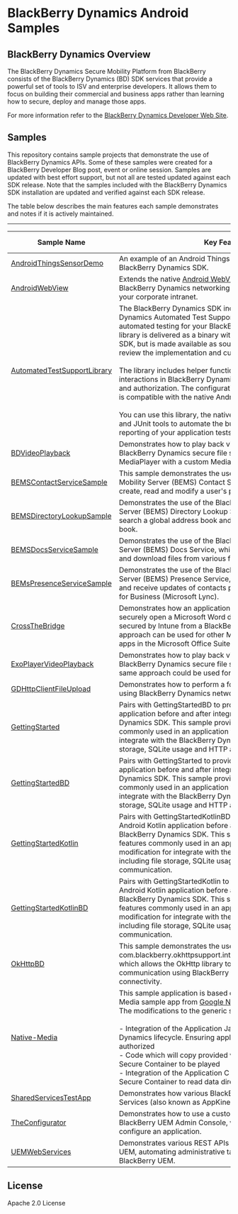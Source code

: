# BlackBerry Dynamics Android Samples

## BlackBerry Dynamics Overview



The BlackBerry Dynamics Secure Mobility Platform from BlackBerry consists of the BlackBerry Dynamics (BD) SDK services that provide a powerful set of tools to ISV and enterprise developers. It allows them to focus on building their commercial and business apps rather than learning how to secure, deploy and manage those apps.

For more information refer to the [BlackBerry Dynamics Developer Web Site](https://developers.blackberry.com/us/en/products/blackberry-dynamics/android.html).



## Samples

This repository contains sample projects that demonstrate the use of BlackBerry Dynamics APIs.  Some of these samples were created for a BlackBerry Developer Blog post, event or online session.  Samples are updated with best effort support, but not all are tested updated against each SDK release.  Note that the samples included with the BlackBerry Dynamics SDK installation are updated and verified against each SDK release.

The table below describes the main features each sample demonstrates and notes if it is actively maintained.

------



| **Sample Name**                                              | **Key Features**                                             | **Actively Maintained** |
| ------------------------------------------------------------ | ------------------------------------------------------------ | ----------------------- |
| [AndroidThingsSensorDemo](https://github.com/blackberry/BlackBerry-Dynamics-Android-Samples/tree/master/AndroidThingsSensorDemo) | An example of an Android Things application integrated with the BlackBerry Dynamics SDK. | No                      |
| [AndroidWebView](https://github.com/blackberry/BlackBerry-Dynamics-Android-Samples/tree/master/AndroidWebView) | Extends the native [Android WebView](https://developer.android.com/reference/android/webkit/WebView) and implements BlackBerry Dynamics networking APIs, allowing connectivity to your corporate intranet. | Yes                     |
| [AutomatedTestSupportLibrary](https://github.com/blackberry/BlackBerry-Dynamics-Android-Samples/tree/master/AutomatedTestSupportLibrary) | The BlackBerry Dynamics SDK includes the BlackBerry Dynamics Automated Test Support Library (ATSL) to support automated testing for your BlackBerry Dynamics apps. This library is delivered as a binary with the BlackBerry Dynamics SDK, but is made available as sources here to enable you to review the implementation and customize it.<br /><br />The library includes helper functions for testing common user interactions in BlackBerry Dynamics apps, such as activation and authorization. The configuration and structure of the library is compatible with the native Android Testing Support Library.<br /><br />You can use this library, the native library components, Gradle and JUnit tools to automate the building, execution, and reporting of your application tests. | Yes                     |
| [BDVideoPlayback](https://github.com/blackberry/BlackBerry-Dynamics-Android-Samples/tree/master/BDVideoPlayback) | Demonstrates how to play back video files that are saved in the BlackBerry Dynamics secure file system using the Android MediaPlayer with a custom MediaPlayerDataSource. | No                      |
| [BEMSContactServiceSample](https://github.com/blackberry/BlackBerry-Dynamics-Android-Samples/tree/master/BEMSContactServiceSample) | This sample demonstrates the use of the BlackBerry Enterprise Mobility Server (BEMS) Contact Service, which can be used to create, read and modify a user's personal contacts. | No                      |
| [BEMSDirectoryLookupSample](https://github.com/blackberry/BlackBerry-Dynamics-Android-Samples/tree/master/BEMSDirectoryLookupSample) | Demonstrates the use of the BlackBerry Enterprise Mobility Server (BEMS) Directory Lookup Service, which can be used to search a global address book and the user's personal address book. | No                      |
| [BEMSDocsServiceSample](https://github.com/blackberry/BlackBerry-Dynamics-Android-Samples/tree/master/BEMSDocsServiceSample) | Demonstrates the use of the BlackBerry Enterprise Mobility Server (BEMS) Docs Service, which can be used to list, upload and download files from various file repositories. | No                      |
| [BEMsPresenceServiceSample](https://github.com/blackberry/BlackBerry-Dynamics-Android-Samples/tree/master/BEMsPresenceServiceSample) | Demonstrates the use of the BlackBerry Enterprise Mobility Server (BEMS) Presence Service, which can be used to poll for and receive updates of contacts presence status within Skype for Business (Microsoft Lync). | No                      |
| [CrossTheBridge](https://github.com/blackberry/BlackBerry-Dynamics-Android-Samples/tree/master/CrossTheBridge) | Demonstrates how an application can use BlackBerry Bridge to securely open a Microsoft Word document in Microsoft Word secured by Intune from a BlackBerry Dynamics application. This approach can be used for other Microsoft file types and other apps in the Microsoft Office Suite. | No                      |
| [ExoPlayerVideoPlayback](https://github.com/blackberry/BlackBerry-Dynamics-Android-Samples/tree/master/ExoPlayerVideoPlayback) | Demonstrates how to play back video files that are saved in the BlackBerry Dynamics secure file system using ExoPlayer. The same approach could be used for audio files. | No                      |
| [GDHttpClientFileUpload](./GDHttpClientFileUpload)           | Demonstrates how to perform a forms based HTTP file upload using BlackBerry Dynamics networking APIs. | No                      |
| [GettingStarted](https://github.com/blackberry/BlackBerry-Dynamics-Android-Samples/tree/master/GettingStarted) | Pairs with GettingStartedBD to provide examples of an Android application before and after integrating with the BlackBerry Dynamics SDK. This sample provides examples of features commonly used in an application that require modification for integrate with the BlackBerry Dynamics SDK, including file storage, SQLite usage and HTTP and socket communication. | Yes                     |
| [GettingStartedBD](https://github.com/blackberry/BlackBerry-Dynamics-Android-Samples/tree/master/GettingStartedBD) | Pairs with GettingStarted to provide examples of an Android application before and after integrating with the BlackBerry Dynamics SDK. This sample provides examples of features commonly used in an application that require modification for integrate with the BlackBerry Dynamics SDK, including file storage, SQLite usage and HTTP and socket communication. | Yes                     |
| [GettingStartedKotlin](https://github.com/blackberry/BlackBerry-Dynamics-Android-Samples/tree/master/GettingStartedKotlin) | Pairs with GettingStartedKotlinBD to provide examples of an Android Kotlin application before and after integrating with the BlackBerry Dynamics SDK. This sample provides examples of features commonly used in an application that require modification for integrate with the BlackBerry Dynamics SDK, including file storage, SQLite usage and HTTP and socket communication. | Yes                     |
| [GettingStartedKotlinBD](https://github.com/blackberry/BlackBerry-Dynamics-Android-Samples/tree/master/GettingStartedKotlinBD) | Pairs with GettingStartedKotlin to provide examples of an Android Kotlin application before and after integrating with the BlackBerry Dynamics SDK. This sample provides examples of features commonly used in an application that require modification for integrate with the BlackBerry Dynamics SDK, including file storage, SQLite usage and HTTP and socket communication. | Yes                     |
| [OkHttpBD](https://github.com/blackberry/BlackBerry-Dynamics-Android-Samples/tree/master/OkHttpBD) | This sample demonstrates the use of com.blackberry.okhttpsupport.interceptor.BBCustomInterceptor, which allows the OkHttp library to be used for network communication using BlackBerry Dynamics enterprise network connectivity. | No                      |
| [Native-Media](https://github.com/blackberry/BlackBerry-Dynamics-Android-Samples/tree/master/Native-Media) | This sample application is based on a version of the Native-Media sample app from [Google NDK samples](https://github.com/googlesamples/android-ndk/tree/master/native-media)<br />The modifications to the generic sample application comprise -<br/><br/>- Integration of the Application Java code with the Good Dynamics lifecycle. Ensuring application can be activated and authorized<br/>- Code which will copy provided video from SDcard into GD Secure Container to be played<br/>- Integration of the Application C code with the Good Dynamics Secure Container to read data direct from the Secure Container | No                      |
| [SharedServicesTestApp](./SharedServicesTestApp)             | Demonstrates how various BlackBerry Dynamics Shared Services (also known as AppKinetics). | No                      |
| [TheConfigurator](https://github.com/blackberry/BlackBerry-Dynamics-Android-Samples/tree/master/TheConfigurator) | Demonstrates how to use a custom App Policy uploaded into the BlackBerry UEM Admin Console, which can be used to remotely configure an application. | No                      |
| [UEMWebServices](https://github.com/blackberry/BlackBerry-Dynamics-Android-Samples/tree/master/UEMWebServices) | Demonstrates various REST APIs including authentication to UEM, automating administrative tasks, and integrations with BlackBerry UEM. | No                      |



## License

Apache 2.0 License